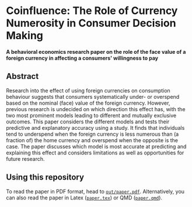# Coinfluence: The Role of Currency Numerosity in Consumer Decision Making

**A behavioral economics research paper on the role of the face value of a foreign currency in affecting a consumers' willingness to pay**

## Abstract

Research into the effect of using foreign currencies on consumption behaviour suggests that consumers systematically under- or overspend based on the nominal (face) value of the foreign currency. However, previous research is undecided on which direction this effect has, with the two most prominent models leading to different and mutually exclusive outcomes. This paper considers the different models and tests their predictive and explanatory accuracy using a study. It finds that individuals tend to underspend when the foreign currency is less numerous than (a fraction of) the home currency and overspend when the opposite is the case. The paper discusses which model is most accurate at predicting and explaining this effect and considers limitations as well as opportunities for future research.

## Using this repository

To read the paper in PDF format, head to [`out/paper.pdf`](./out/paper.pdf). Alternatively, you can also read the paper in Latex ([`paper.tex`](./paper.tex)) or QMD ([`paper.qmd`](paper.qmd)).
